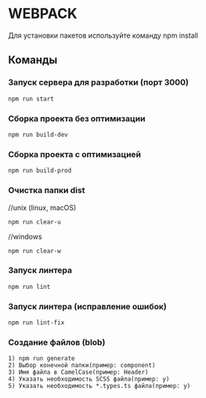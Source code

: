 # WEBPACK

Для установки пакетов используйте команду npm install

## Команды

### Запуск сервера для разработки (порт 3000)

```shell
npm run start
```

### Сборка проекта без оптимизации
```shell
npm run build-dev
```

### Сборка проекта с оптимизацией
```shell
npm run build-prod
```

### Очистка папки dist
//unix (linux, macOS)
```shell
npm run clear-u
```
//windows
```shell
npm run clear-w

```

### Запуск линтера

```shell
npm run lint
```

### Запуск линтера (исправление ошибок)
```shell
npm run lint-fix

```

### Создание файлов (blob)
```shell
1) npm run generate
2) Выбор конечной папки(пример: component)
3) Имя файла в CamelCase(пример: Header)
4) Указать необходимость SCSS файла(пример: y)
5) Указать необходимость *.types.ts файла(пример: y)


```

